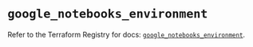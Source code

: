 # `google_notebooks_environment`

Refer to the Terraform Registry for docs: [`google_notebooks_environment`](https://registry.terraform.io/providers/hashicorp/google-beta/6.32.0/docs/resources/google_notebooks_environment).
